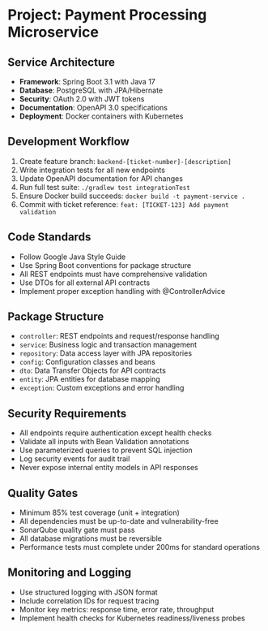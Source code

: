 # Project: Payment Processing Microservice

## Service Architecture
- **Framework**: Spring Boot 3.1 with Java 17
- **Database**: PostgreSQL with JPA/Hibernate
- **Security**: OAuth 2.0 with JWT tokens
- **Documentation**: OpenAPI 3.0 specifications
- **Deployment**: Docker containers with Kubernetes

## Development Workflow
1. Create feature branch: `backend-[ticket-number]-[description]`
2. Write integration tests for all new endpoints
3. Update OpenAPI documentation for API changes
4. Run full test suite: `./gradlew test integrationTest`
5. Ensure Docker build succeeds: `docker build -t payment-service .`
6. Commit with ticket reference: `feat: [TICKET-123] Add payment validation`

## Code Standards
- Follow Google Java Style Guide
- Use Spring Boot conventions for package structure
- All REST endpoints must have comprehensive validation
- Use DTOs for all external API contracts
- Implement proper exception handling with @ControllerAdvice

## Package Structure
- `controller`: REST endpoints and request/response handling
- `service`: Business logic and transaction management  
- `repository`: Data access layer with JPA repositories
- `config`: Configuration classes and beans
- `dto`: Data Transfer Objects for API contracts
- `entity`: JPA entities for database mapping
- `exception`: Custom exceptions and error handling

## Security Requirements
- All endpoints require authentication except health checks
- Validate all inputs with Bean Validation annotations
- Use parameterized queries to prevent SQL injection
- Log security events for audit trail
- Never expose internal entity models in API responses

## Quality Gates
- Minimum 85% test coverage (unit + integration)
- All dependencies must be up-to-date and vulnerability-free
- SonarQube quality gate must pass
- All database migrations must be reversible
- Performance tests must complete under 200ms for standard operations

## Monitoring and Logging
- Use structured logging with JSON format
- Include correlation IDs for request tracing
- Monitor key metrics: response time, error rate, throughput
- Implement health checks for Kubernetes readiness/liveness probes
